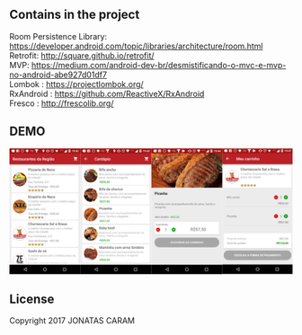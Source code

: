 
## Contains in the project
Room Persistence Library:  https://developer.android.com/topic/libraries/architecture/room.html <br />
Retrofit: http://square.github.io/retrofit/ <br />
MVP: https://medium.com/android-dev-br/desmistificando-o-mvc-e-mvp-no-android-abe927d01df7 <br />
Lombok : https://projectlombok.org/ <br />
RxAndroid : https://github.com/ReactiveX/RxAndroid  <br />
Fresco : http://frescolib.org/ <br />


## DEMO
![Alt text](https://github.com/JDSCaram/CaseJobInterview/blob/master/screenshots/examplo.png "App")



## License
Copyright 2017 JONATAS CARAM 
